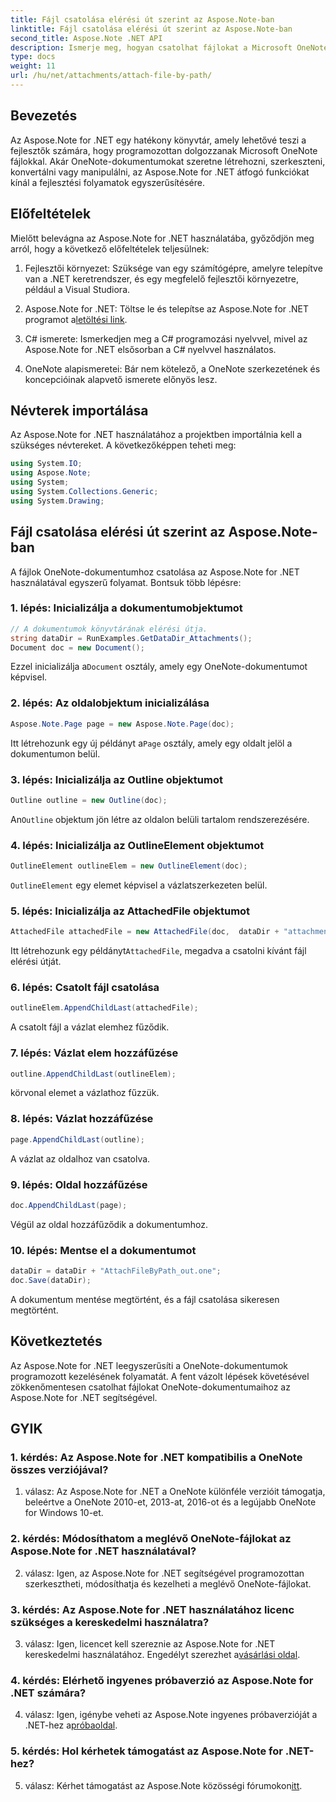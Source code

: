 ```yaml
---
title: Fájl csatolása elérési út szerint az Aspose.Note-ban
linktitle: Fájl csatolása elérési út szerint az Aspose.Note-ban
second_title: Aspose.Note .NET API
description: Ismerje meg, hogyan csatolhat fájlokat a Microsoft OneNote dokumentumokhoz programozottan az Aspose.Note for .NET használatával. Egyszerűsítse le fejlesztési folyamatát ezzel az átfogó oktatóanyaggal.
type: docs
weight: 11
url: /hu/net/attachments/attach-file-by-path/
---
```

## Bevezetés

Az Aspose.Note for .NET egy hatékony könyvtár, amely lehetővé teszi a fejlesztők számára, hogy programozottan dolgozzanak Microsoft OneNote fájlokkal. Akár OneNote-dokumentumokat szeretne létrehozni, szerkeszteni, konvertálni vagy manipulálni, az Aspose.Note for .NET átfogó funkciókat kínál a fejlesztési folyamatok egyszerűsítésére.

## Előfeltételek

Mielőtt belevágna az Aspose.Note for .NET használatába, győződjön meg arról, hogy a következő előfeltételek teljesülnek:

1. Fejlesztői környezet: Szüksége van egy számítógépre, amelyre telepítve van a .NET keretrendszer, és egy megfelelő fejlesztői környezetre, például a Visual Studiora.

2.  Aspose.Note for .NET: Töltse le és telepítse az Aspose.Note for .NET programot a[letöltési link](https://releases.aspose.com/note/net/).

3. C# ismerete: Ismerkedjen meg a C# programozási nyelvvel, mivel az Aspose.Note for .NET elsősorban a C# nyelvvel használatos.

4. OneNote alapismeretei: Bár nem kötelező, a OneNote szerkezetének és koncepcióinak alapvető ismerete előnyös lesz.

## Névterek importálása

Az Aspose.Note for .NET használatához a projektben importálnia kell a szükséges névtereket. A következőképpen teheti meg:

```csharp
using System.IO;
using Aspose.Note;
using System;
using System.Collections.Generic;
using System.Drawing;
```

## Fájl csatolása elérési út szerint az Aspose.Note-ban

A fájlok OneNote-dokumentumhoz csatolása az Aspose.Note for .NET használatával egyszerű folyamat. Bontsuk több lépésre:

### 1. lépés: Inicializálja a dokumentumobjektumot

```csharp
// A dokumentumok könyvtárának elérési útja.
string dataDir = RunExamples.GetDataDir_Attachments();
Document doc = new Document();
```

 Ezzel inicializálja a`Document` osztály, amely egy OneNote-dokumentumot képvisel.

### 2. lépés: Az oldalobjektum inicializálása

```csharp
Aspose.Note.Page page = new Aspose.Note.Page(doc);
```

 Itt létrehozunk egy új példányt a`Page` osztály, amely egy oldalt jelöl a dokumentumon belül.

### 3. lépés: Inicializálja az Outline objektumot

```csharp
Outline outline = new Outline(doc);
```

 An`Outline` objektum jön létre az oldalon belüli tartalom rendszerezésére.

### 4. lépés: Inicializálja az OutlineElement objektumot

```csharp
OutlineElement outlineElem = new OutlineElement(doc);
```

`OutlineElement` egy elemet képvisel a vázlatszerkezeten belül.

### 5. lépés: Inicializálja az AttachedFile objektumot

```csharp
AttachedFile attachedFile = new AttachedFile(doc,  dataDir + "attachment.txt");
```

 Itt létrehozunk egy példányt`AttachedFile`, megadva a csatolni kívánt fájl elérési útját.

### 6. lépés: Csatolt fájl csatolása

```csharp
outlineElem.AppendChildLast(attachedFile);
```

A csatolt fájl a vázlat elemhez fűződik.

### 7. lépés: Vázlat elem hozzáfűzése

```csharp
outline.AppendChildLast(outlineElem);
```

körvonal elemet a vázlathoz fűzzük.

### 8. lépés: Vázlat hozzáfűzése

```csharp
page.AppendChildLast(outline);
```

A vázlat az oldalhoz van csatolva.

### 9. lépés: Oldal hozzáfűzése

```csharp
doc.AppendChildLast(page);
```

Végül az oldal hozzáfűződik a dokumentumhoz.

### 10. lépés: Mentse el a dokumentumot

```csharp
dataDir = dataDir + "AttachFileByPath_out.one";
doc.Save(dataDir);
```

A dokumentum mentése megtörtént, és a fájl csatolása sikeresen megtörtént.

## Következtetés

Az Aspose.Note for .NET leegyszerűsíti a OneNote-dokumentumok programozott kezelésének folyamatát. A fent vázolt lépések követésével zökkenőmentesen csatolhat fájlokat OneNote-dokumentumaihoz az Aspose.Note for .NET segítségével.

## GYIK

### 1. kérdés: Az Aspose.Note for .NET kompatibilis a OneNote összes verziójával?

1. válasz: Az Aspose.Note for .NET a OneNote különféle verzióit támogatja, beleértve a OneNote 2010-et, 2013-at, 2016-ot és a legújabb OneNote for Windows 10-et.

### 2. kérdés: Módosíthatom a meglévő OneNote-fájlokat az Aspose.Note for .NET használatával?

2. válasz: Igen, az Aspose.Note for .NET segítségével programozottan szerkesztheti, módosíthatja és kezelheti a meglévő OneNote-fájlokat.

### 3. kérdés: Az Aspose.Note for .NET használatához licenc szükséges a kereskedelmi használatra?

3. válasz: Igen, licencet kell szereznie az Aspose.Note for .NET kereskedelmi használatához. Engedélyt szerezhet a[vásárlási oldal](https://purchase.aspose.com/buy).

### 4. kérdés: Elérhető ingyenes próbaverzió az Aspose.Note for .NET számára?

 4. válasz: Igen, igénybe veheti az Aspose.Note ingyenes próbaverzióját a .NET-hez a[próbaoldal](https://releases.aspose.com/).

### 5. kérdés: Hol kérhetek támogatást az Aspose.Note for .NET-hez?

 5. válasz: Kérhet támogatást az Aspose.Note közösségi fórumokon[itt](https://forum.aspose.com/c/note/28).
